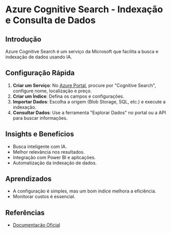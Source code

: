 # Azure Cognitive Search - Indexação e Consulta de Dados

## Introdução
Azure Cognitive Search é um serviço da Microsoft que facilita a busca e indexação de dados usando IA.

## Configuração Rápida
1. **Criar um Serviço**: No [Azure Portal](https://portal.azure.com/), procure por "Cognitive Search", configure nome, localização e preço.
2. **Criar um Índice**: Defina os campos e configurações.
3. **Importar Dados**: Escolha a origem (Blob Storage, SQL, etc.) e execute a indexação.
4. **Consultar Dados**: Use a ferramenta "Explorar Dados" no portal ou a API para buscar informações.

## Insights e Benefícios
- Busca inteligente com IA.
- Melhor relevância nos resultados.
- Integração com Power BI e aplicações.
- Automatização da indexação de dados.

## Aprendizados
- A configuração é simples, mas um bom índice melhora a eficiência.
- Monitorar custos é essencial.

## Referências
- [Documentação Oficial](https://learn.microsoft.com/en-us/azure/search/)

